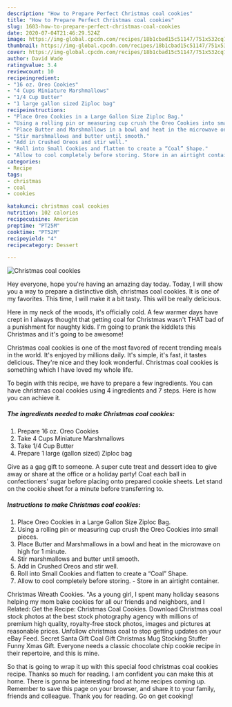 ```yaml
---
description: "How to Prepare Perfect Christmas coal cookies"
title: "How to Prepare Perfect Christmas coal cookies"
slug: 1603-how-to-prepare-perfect-christmas-coal-cookies
date: 2020-07-04T21:46:29.524Z
image: https://img-global.cpcdn.com/recipes/18b1cbad15c51147/751x532cq70/christmas-coal-cookies-recipe-main-photo.jpg
thumbnail: https://img-global.cpcdn.com/recipes/18b1cbad15c51147/751x532cq70/christmas-coal-cookies-recipe-main-photo.jpg
cover: https://img-global.cpcdn.com/recipes/18b1cbad15c51147/751x532cq70/christmas-coal-cookies-recipe-main-photo.jpg
author: David Wade
ratingvalue: 3.4
reviewcount: 10
recipeingredient:
- "16 oz. Oreo Cookies"
- "4 Cups Miniature Marshmallows"
- "1/4 Cup Butter"
- "1 large gallon sized Ziploc bag"
recipeinstructions:
- "Place Oreo Cookies in a Large Gallon Size Ziploc Bag."
- "Using a rolling pin or measuring cup crush the Oreo Cookies into small pieces."
- "Place Butter and Marshmallows in a bowl and heat in the microwave on high for 1 minute."
- "Stir marshmallows and butter until smooth."
- "Add in Crushed Oreos and stir well."
- "Roll into Small Cookies and flatten to create a “Coal” Shape."
- "Allow to cool completely before storing. Store in an airtight container."
categories:
- Recipe
tags:
- christmas
- coal
- cookies

katakunci: christmas coal cookies 
nutrition: 102 calories
recipecuisine: American
preptime: "PT25M"
cooktime: "PT52M"
recipeyield: "4"
recipecategory: Dessert

---
```



![Christmas coal cookies](https://img-global.cpcdn.com/recipes/18b1cbad15c51147/751x532cq70/christmas-coal-cookies-recipe-main-photo.jpg)

Hey everyone, hope you're having an amazing day today. Today, I will show you a way to prepare a distinctive dish, christmas coal cookies. It is one of my favorites. This time, I will make it a bit tasty. This will be really delicious.

Here in my neck of the woods, it&#39;s officially cold. A few warmer days have crept in I always thought that getting coal for Christmas wasn&#39;t THAT bad of a punishment for naughty kids. I&#39;m going to prank the kiddlets this Christmas and it&#39;s going to be awesome!

Christmas coal cookies is one of the most favored of recent trending meals in the world. It's enjoyed by millions daily. It's simple, it's fast, it tastes delicious. They're nice and they look wonderful. Christmas coal cookies is something which I have loved my whole life.


To begin with this recipe, we have to prepare a few ingredients. You can have christmas coal cookies using 4 ingredients and 7 steps. Here is how you can achieve it.

<!--inarticleads1-->

##### The ingredients needed to make Christmas coal cookies:

1. Prepare 16 oz. Oreo Cookies
1. Take 4 Cups Miniature Marshmallows
1. Take 1/4 Cup Butter
1. Prepare 1 large (gallon sized) Ziploc bag


Give as a gag gift to someone. A super cute treat and dessert idea to give away or share at the office or a holiday party! Coat each ball in confectioners&#39; sugar before placing onto prepared cookie sheets. Let stand on the cookie sheet for a minute before transferring to. 

<!--inarticleads2-->

##### Instructions to make Christmas coal cookies:

1. Place Oreo Cookies in a Large Gallon Size Ziploc Bag.
1. Using a rolling pin or measuring cup crush the Oreo Cookies into small pieces.
1. Place Butter and Marshmallows in a bowl and heat in the microwave on high for 1 minute.
1. Stir marshmallows and butter until smooth.
1. Add in Crushed Oreos and stir well.
1. Roll into Small Cookies and flatten to create a “Coal” Shape.
1. Allow to cool completely before storing. - Store in an airtight container.


Christmas Wreath Cookies. &#34;As a young girl, I spent many holiday seasons helping my mom bake cookies for all our friends and neighbors, and I Related: Get the Recipe: Christmas Coal Cookies. Download Christmas coal stock photos at the best stock photography agency with millions of premium high quality, royalty-free stock photos, images and pictures at reasonable prices. Unfollow christmas coal to stop getting updates on your eBay Feed. Secret Santa Gift Coal Gift Christmas Mug Stocking Stuffer Funny Xmas Gift. Everyone needs a classic chocolate chip cookie recipe in their repertoire, and this is mine. 

So that is going to wrap it up with this special food christmas coal cookies recipe. Thanks so much for reading. I am confident you can make this at home. There is gonna be interesting food at home recipes coming up. Remember to save this page on your browser, and share it to your family, friends and colleague. Thank you for reading. Go on get cooking!
